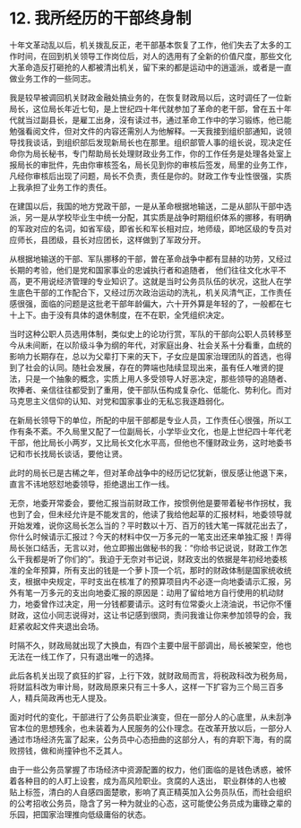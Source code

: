 # 12. 我所经历的干部终身制

十年文革动乱以后，机关拨乱反正，老干部基本恢复了工作，他们失去了太多的工作时间，在回到机关领导工作岗位后，对人的选用有了全新的价值尺度，那些文化大革命造反打砸抢的人都被清出机关，留下来的都是运动中的逍遥派，或者是一直做业务工作的一些同志。

我是较早被调回机关财政金融处搞业务的，在恢复财政局以后，这时调任了一位新局长，这位局长年近七旬，是上世纪四十年代就参加了革命的老干部，曾在五十年代就当过副县长，是雇工出身，沒有读过书，通过革命工作中的学习锻练，他已能勉强看阅文件，但对文件的内容还需別人为他解释。一天我接到组织部通知，说领导找我谈话，到组织部后发现新局长也在那里。组织部管人事的组长说，现决定任命你为局长秘书，专门帮助局长处理财政业务工作，你的工作任务是处理各处室上报局长的审批件，先由你审核签名，局长见到你的审核后签发，局里的业务工作， 凡经你审核后出现了问题，局长不负责，责任是你的。财政工作专业性很强，实质上我承担了业务工作的责任。

在建国以后，我国的地方党政干部，一是从革命根据地输送，二是从部队干部中选派，另一是从学校毕业生中统一分配，其实质是战争时期组织体系的挪移，有明确的军政对应的名词，如省军级，即省长和军长相对应，地师级，即地区级的专员对应师长，县团级，县长对应团长，这样做到了军政分开。

从根据地输送的干部、军队挪移的干部，曽在革命战争中都有显赫的功劳，又经过长期的考验，他们是党和国家事业的忠诚执行者和追随者， 他们往往文化水平不高，更不用说经济管理的专业知识了。这就是当时公务员队伍的状况，这批人在学生底色干部的工作配合下，又经过历次政治运动的洗礼，机关风清气正，工作责任感很强，面临的问题是这批老干部年龄偏大，六十开外算是年轻的了，一般都在七十上下。由于没有具体的退休制度，在不在职，全凭组织决定。

当时这种公职人员选用体制，类似史上的论功行赏，军队的干部向公职人员转移至今从未间断，在以阶级斗争为纲的年代，对家庭出身、社会关系十分看重，血统的影响力长期存在，总以为父辈打下来的天下，子女应是国家治理团队的首选，也得到了社会的认同。随社会发展，存在的弊端也陆续显现出来，虽有任人唯贤的提法，只是一个抽象的概念，实质上用人多受领导人好恶决定，那些领导的追随者、吹捧者、亲信往往都受到了重用，使干部队伍构成复杂化、低能化、势利化。而对马克思主义信仰的认知、对党和国家事业的无私忘我逐趋弱化。

在新局长领导下的单位，所配的中层干部都是专业人员，工作责任心很强，所以工作有条不紊。不久局里又配了一位副局长，小学毕业文化，也是上世纪四十年代老干部，他比局长小两岁，又比局长文化水平高，但他也不懂财政业务，这时地委书记和市长找局长谈话，要他让贤。

此时的局长已是古稀之年，但对革命战争中的经历记忆犹新，很反感让他退下来，直言不讳地怒怼地委领导，拒绝退出工作一线。

无奈，地委开常委会，要他汇报当前财政工作，按惯例他是要带着秘书作拐杖，我也到了会，但未经允许是不能发言的，他读了我给他起草的汇报材料，地委领导就开始发难，说你这局长怎么当的？平时数以十万、百万的钱大笔一挥就花出去了，你什么时候请示汇报过？今天的材料中仅一万多元的一笔支出还来单独汇报！弄得局长张口结舌，无言以对，他立即搬出做秘书的我：“你给书记说说，财政工作怎么干我都是听了你们的”。我迫于无奈对书记说，财政支出的依据是年初经地委核准的全年预算，所有支出的钱是一个萝卜顶一个坑，那时的财政体制是国家统收统支，根据中央规定，平时支出在核准了的预算项目内不必逐一向地委请示汇报，另外有笔一万多元的支出向地委汇报的原因是：动用了留给地方自行使用的机动财力，地委曾作过决定，用一分钱都要请示。这时有位常委火上浇油说，书记你不懂财政，这位小同志说得对，这让书记感到很冏，责问我谁让你来参加领导的会，我赶紧收起文件夹退出会场。

时隔不久，财政局就出现了大换血，有四个主要中层干部调出，局长被架空，他也无法在一线工作了，只有退出唯一的选择。

此后各机关出现了疯狂的扩容，上行下效，就财政局而言，将税政科改为税务局，将财监科改为审计局，财政局原来只有三十多人，这样一下扩容为三个局三百多人，精兵简政再也无人提及。

面对时代的变化，干部进行了公务员职业演变，但在一部分人的心底里，从未刮净官本位的思想残余，也未装着为人民服务的公仆理念。在改革开放以后，一部分人通过市场经济先富了起来，公务员中心态扭曲的这部分人，有的弃职下海，有的腐败捞钱，做和尚撞钟也不乏其人。

由于一些公务员掌握了市场经济中资源配置的权力，他们面临的是钱色诱惑，被怀着各种目的的人盯上设套，成为高风险职业。贪腐的人迭出， 职业群体的人也被贴上标签，清白的人自感四面楚歌，影响了真正精英加入公务员队伍，而社会组织的公考招收公务员，隐含了另一种为就业的心态，这可能使公务员成为庸碌之辈的乐园，把国家治理推向低级庸俗的状态。
